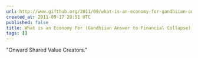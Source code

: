 ```yaml
---
url: http://www.gifthub.org/2011/09/what-is-an-economy-for-gandhiian-answer-to-financial-collapse.html
created_at: 2011-09-17 20:51 UTC
published: false
title: What is an Economy For (Gandhiian Answer to Financial Collapse)
tags: []
---
```


"Onward Shared Value Creators."
